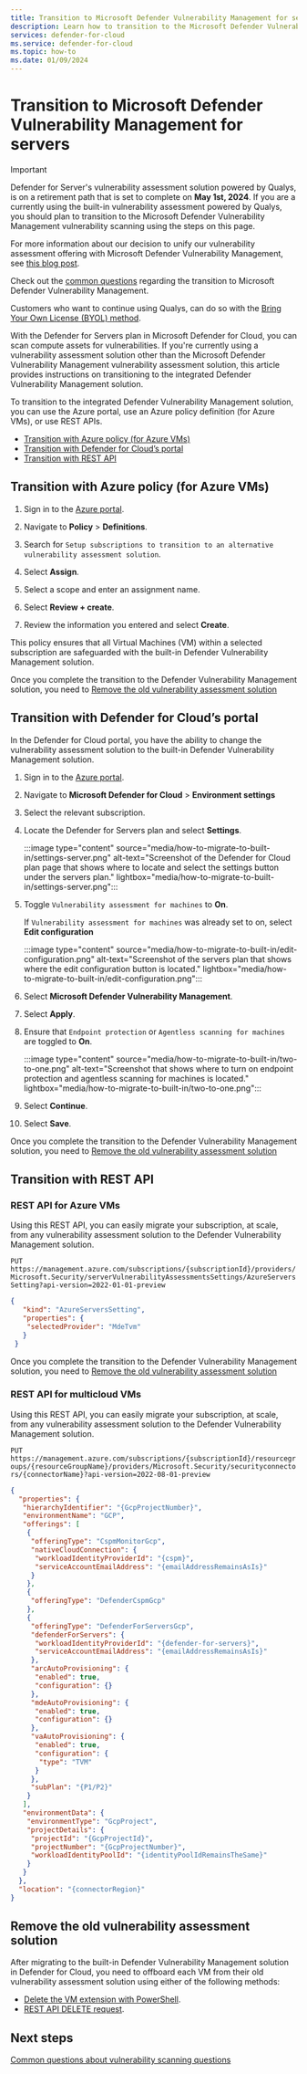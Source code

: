 ```yaml
---
title: Transition to Microsoft Defender Vulnerability Management for servers
description: Learn how to transition to the Microsoft Defender Vulnerability Management solution in Microsoft Defender for Cloud
services: defender-for-cloud
ms.service: defender-for-cloud
ms.topic: how-to
ms.date: 01/09/2024
---
```


# Transition to Microsoft Defender Vulnerability Management for servers

> [!IMPORTANT]
> Defender for Server's vulnerability assessment solution powered by Qualys, is on a retirement path that is set to complete on **May 1st, 2024**. If you are a currently using the built-in vulnerability assessment powered by Qualys, you should plan to transition to the Microsoft Defender Vulnerability Management vulnerability scanning using the steps on this page.
>
> For more information about our decision to unify our vulnerability assessment offering with Microsoft Defender Vulnerability Management, see [this blog post](https://techcommunity.microsoft.com/t5/microsoft-defender-for-cloud/defender-for-cloud-unified-vulnerability-assessment-powered-by/ba-p/3990112).
>
> Check out the [common questions](faq-scanner-detection.yml) regarding the transition to Microsoft Defender Vulnerability Management.
>
> Customers who want to continue using Qualys, can do so with the [Bring Your Own License (BYOL) method](deploy-vulnerability-assessment-byol-vm.md).

With the Defender for Servers plan in Microsoft Defender for Cloud, you can scan compute assets for vulnerabilities. If you're currently using a vulnerability assessment solution other than the Microsoft Defender Vulnerability Management vulnerability assessment solution, this article provides instructions on transitioning to the integrated Defender Vulnerability Management solution.

To transition to the integrated Defender Vulnerability Management solution, you can use the Azure portal, use an Azure policy definition (for Azure VMs), or use REST APIs.

- [Transition with Azure policy (for Azure VMs)](#transition-with-azure-policy-for-azure-vms)
- [Transition with Defender for Cloud’s portal](#transition-with-defender-for-clouds-portal)
- [Transition with REST API](#transition-with-rest-api)

## Transition with Azure policy (for Azure VMs)

1. Sign in to the [Azure portal](https://portal.azure.com/).

1. Navigate to **Policy** > **Definitions**.

1. Search for `Setup subscriptions to transition to an alternative vulnerability assessment solution`.

1. Select **Assign**.

1. Select a scope and enter an assignment name.

1. Select **Review + create**.

1. Review the information you entered and select **Create**.

This policy ensures that all Virtual Machines (VM) within a selected subscription are safeguarded with the built-in Defender Vulnerability Management solution.

Once you complete the transition to the Defender Vulnerability Management solution, you need to [Remove the old vulnerability assessment solution](#remove-the-old-vulnerability-assessment-solution)

## Transition with Defender for Cloud’s portal

In the Defender for Cloud portal, you have the ability to change the vulnerability assessment solution to the built-in Defender Vulnerability Management solution.

1. Sign in to the [Azure portal](https://portal.azure.com/).

1. Navigate to **Microsoft Defender for Cloud** > **Environment settings**

1. Select the relevant subscription.

1. Locate the Defender for Servers plan and select **Settings**.

    :::image type="content" source="media/how-to-migrate-to-built-in/settings-server.png" alt-text="Screenshot of the Defender for Cloud plan page that shows where to locate and select the settings button under the servers plan." lightbox="media/how-to-migrate-to-built-in/settings-server.png":::

1. Toggle `Vulnerability assessment for machines` to **On**.

    If `Vulnerability assessment for machines` was already set to on, select **Edit configuration**

    :::image type="content" source="media/how-to-migrate-to-built-in/edit-configuration.png" alt-text="Screenshot of the servers plan that shows where the edit configuration button is located." lightbox="media/how-to-migrate-to-built-in/edit-configuration.png":::

1. Select **Microsoft Defender Vulnerability Management**.

1. Select **Apply**.

1. Ensure that `Endpoint protection` or `Agentless scanning for machines` are toggled to **On**.

    :::image type="content" source="media/how-to-migrate-to-built-in/two-to-one.png" alt-text="Screenshot that shows where to turn on endpoint protection and agentless scanning for machines is located." lightbox="media/how-to-migrate-to-built-in/two-to-one.png":::

1. Select **Continue**.

1. Select **Save**.

Once you complete the transition to the Defender Vulnerability Management solution, you need to [Remove the old vulnerability assessment solution](#remove-the-old-vulnerability-assessment-solution)

## Transition with REST API

### REST API for Azure VMs

Using this REST API, you can easily migrate your subscription, at scale, from any vulnerability assessment solution to the Defender Vulnerability Management solution.

`PUT https://management.azure.com/subscriptions/{subscriptionId}/providers/Microsoft.Security/serverVulnerabilityAssessmentsSettings/AzureServersSetting?api-version=2022-01-01-preview`

```json
{
   "kind": "AzureServersSetting",
   "properties": {
    "selectedProvider": "MdeTvm"
   }
 }
```

Once you complete the transition to the Defender Vulnerability Management solution, you need to [Remove the old vulnerability assessment solution](#remove-the-old-vulnerability-assessment-solution)

### REST API for multicloud VMs

Using this REST API, you can easily migrate your subscription, at scale, from any vulnerability assessment solution to the Defender Vulnerability Management solution.

`PUT https://management.azure.com/subscriptions/{subscriptionId}/resourcegroups/{resourceGroupName}/providers/Microsoft.Security/securityconnectors/{connectorName}?api-version=2022-08-01-preview`

```json
{
  "properties": {
   "hierarchyIdentifier": "{GcpProjectNumber}",
   "environmentName": "GCP",
   "offerings": [
​    {
​     "offeringType": "CspmMonitorGcp",
​     "nativeCloudConnection": {
​      "workloadIdentityProviderId": "{cspm}",
​      "serviceAccountEmailAddress": "{emailAddressRemainsAsIs}"
​     }
​    },
​    {
​     "offeringType": "DefenderCspmGcp"
​    },
​    {
​     "offeringType": "DefenderForServersGcp",
​     "defenderForServers": {
​      "workloadIdentityProviderId": "{defender-for-servers}",
​      "serviceAccountEmailAddress": "{emailAddressRemainsAsIs}"
​     },
​     "arcAutoProvisioning": {
​      "enabled": true,
​      "configuration": {}
​     },
​     "mdeAutoProvisioning": {
​      "enabled": true,
​      "configuration": {}
​     },
​     "vaAutoProvisioning": {
​      "enabled": true,
​      "configuration": {
​       "type": "TVM"
​      }
​     },
​     "subPlan": "{P1/P2}"
​    }
   ],
   "environmentData": {
​    "environmentType": "GcpProject",
​    "projectDetails": {
​     "projectId": "{GcpProjectId}",
​     "projectNumber": "{GcpProjectNumber}",
​     "workloadIdentityPoolId": "{identityPoolIdRemainsTheSame}"
​    }
   }
  },
  "location": "{connectorRegion}"
}
```

## Remove the old vulnerability assessment solution

After migrating to the built-in Defender Vulnerability Management solution in Defender for Cloud, you need to offboard each VM from their old vulnerability assessment solution using either of the following methods:

- [Delete the VM extension with PowerShell](/powershell/module/az.compute/remove-azvmextension).
- [REST API DELETE request](/rest/api/compute/virtual-machine-extensions/delete?tabs=HTTP).

## Next steps

[Common questions about vulnerability scanning questions](faq-scanner-detection.yml)
